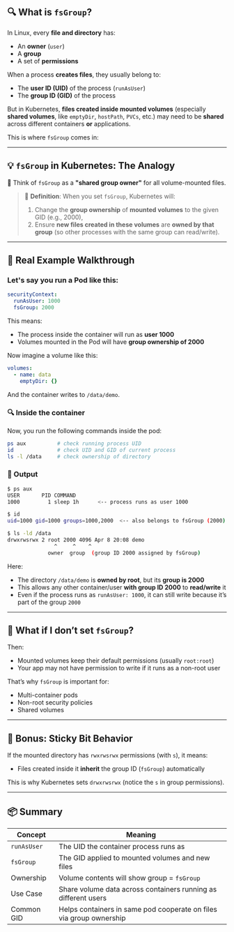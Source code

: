 ## 🔍 What is `fsGroup`?

In Linux, every **file and directory** has:

- An **owner** (`user`)
- A **group**
- A set of **permissions**

When a process **creates files**, they usually belong to:

- The **user ID (UID)** of the process (`runAsUser`)
- The **group ID (GID)** of the process

But in Kubernetes, **files created inside mounted volumes** (especially **shared volumes**, like `emptyDir`, `hostPath`, `PVCs`, etc.) may need to be **shared** across different containers **or** applications.

This is where `fsGroup` comes in:

---

## 💡 `fsGroup` in Kubernetes: The Analogy

🧠 Think of `fsGroup` as a **"shared group owner"** for all volume-mounted files.

> 🔧 **Definition**: When you set `fsGroup`, Kubernetes will:
>
> 1. Change the **group ownership** of **mounted volumes** to the given GID (e.g., 2000),
> 2. Ensure **new files created in these volumes** are **owned by that group** (so other processes with the same group can read/write).

---

## 📂 Real Example Walkthrough

### Let's say you run a Pod like this:

```yaml
securityContext:
  runAsUser: 1000
  fsGroup: 2000
```

This means:

- The process inside the container will run as **user 1000**
- Volumes mounted in the Pod will have **group ownership of 2000**

Now imagine a volume like this:

```yaml
volumes:
  - name: data
    emptyDir: {}
```

And the container writes to `/data/demo`.

### 🔍 Inside the container

Now, you run the following commands inside the pod:

```bash
ps aux          # check running process UID
id              # check UID and GID of current process
ls -l /data     # check ownership of directory
```

### 🧾 Output

```bash
$ ps aux
USER       PID COMMAND
1000         1 sleep 1h      <-- process runs as user 1000

$ id
uid=1000 gid=1000 groups=1000,2000  <-- also belongs to fsGroup (2000)

$ ls -ld /data
drwxrwsrwx 2 root 2000 4096 Apr 8 20:08 demo
               ^     ^    ^
             owner  group  (group ID 2000 assigned by fsGroup)
```

Here:

- The directory `/data/demo` is **owned by root**, but its **group is 2000**
- This allows any other container/user **with group ID 2000** to **read/write** it
- Even if the process runs as `runAsUser: 1000`, it can still write because it’s part of the group `2000`

---

## 🧪 What if I **don’t set** `fsGroup`?

Then:

- Mounted volumes keep their default permissions (usually `root:root`)
- Your app may not have permission to write if it runs as a non-root user

That’s why `fsGroup` is important for:

- Multi-container pods
- Non-root security policies
- Shared volumes

---

## 🔐 Bonus: Sticky Bit Behavior

If the mounted directory has `rwxrwsrwx` permissions (with `s`), it means:

- Files created inside it **inherit** the group ID (`fsGroup`) automatically

This is why Kubernetes sets `drwxrwsrwx` (notice the `s` in group permissions).

---

## 📦 Summary

| Concept      | Meaning                                                        |
|--------------|----------------------------------------------------------------|
| `runAsUser`  | The UID the container process runs as                         |
| `fsGroup`    | The GID applied to mounted volumes and new files              |
| Ownership    | Volume contents will show group = `fsGroup`                   |
| Use Case     | Share volume data across containers running as different users|
| Common GID   | Helps containers in same pod cooperate on files via group ownership |


